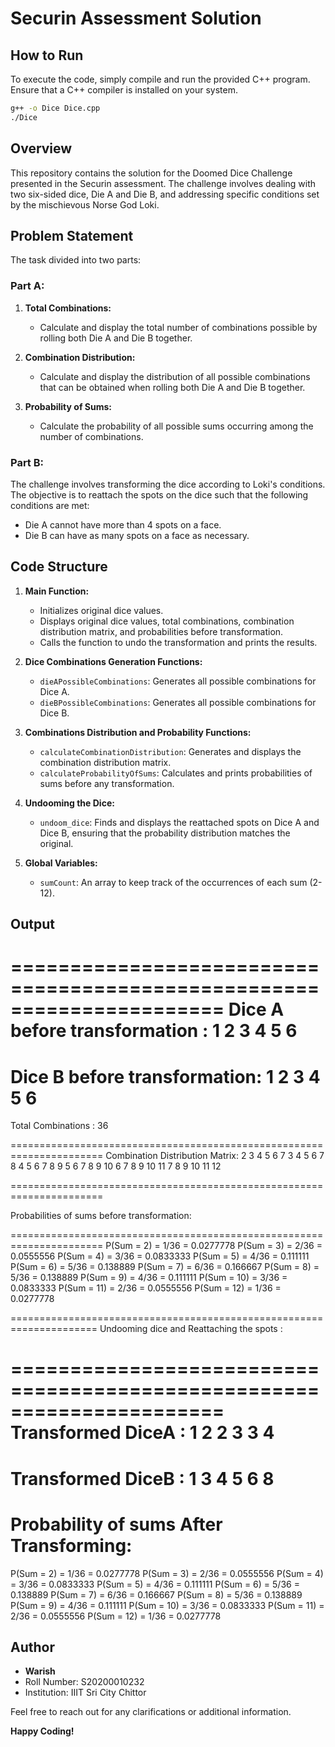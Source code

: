 # Securin Assessment Solution

## How to Run

To execute the code, simply compile and run the provided C++ program. Ensure that a C++ compiler is installed on your system.

```bash
g++ -o Dice Dice.cpp
./Dice
```


## Overview

This repository contains the solution for the Doomed Dice Challenge presented in the Securin assessment. The challenge involves dealing with two six-sided dice, Die A and Die B, and addressing specific conditions set by the mischievous Norse God Loki.

## Problem Statement

The task divided into two parts:

### Part A:

1. **Total Combinations:**
   - Calculate and display the total number of combinations possible by rolling both Die A and Die B together.

2. **Combination Distribution:**
   - Calculate and display the distribution of all possible combinations that can be obtained when rolling both Die A and Die B together.

3. **Probability of Sums:**
   - Calculate the probability of all possible sums occurring among the number of combinations.

### Part B:

The challenge involves transforming the dice according to Loki's conditions. The objective is to reattach the spots on the dice such that the following conditions are met:
- Die A cannot have more than 4 spots on a face.
- Die B can have as many spots on a face as necessary.

## Code Structure

1. **Main Function:**
   - Initializes original dice values.
   - Displays original dice values, total combinations, combination distribution matrix, and probabilities before transformation.
   - Calls the function to undo the transformation and prints the results.

2. **Dice Combinations Generation Functions:**
   - `dieAPossibleCombinations`: Generates all possible combinations for Dice A.
   - `dieBPossibleCombinations`: Generates all possible combinations for Dice B.

3. **Combinations Distribution and Probability Functions:**
   - `calculateCombinationDistribution`: Generates and displays the combination distribution matrix.
   - `calculateProbabilityOfSums`: Calculates and prints probabilities of sums before any transformation.

4. **Undooming the Dice:**
   - `undoom_dice`: Finds and displays the reattached spots on Dice A and Dice B, ensuring that the probability distribution matches the original.

5. **Global Variables:**
   - `sumCount`: An array to keep track of the occurrences of each sum (2-12).

## Output

======================================================================
Dice A before transformation : 1 2 3 4 5 6
======================================================================
Dice B before transformation: 1 2 3 4 5 6
======================================================================
Total Combinations : 36

======================================================================
Combination Distribution Matrix:
2 3 4 5 6 7
3 4 5 6 7 8
4 5 6 7 8 9
5 6 7 8 9 10
6 7 8 9 10 11
7 8 9 10 11 12

======================================================================

 Probabilities of sums before transformation:

======================================================================
P(Sum = 2) = 1/36 = 0.0277778
P(Sum = 3) = 2/36 = 0.0555556
P(Sum = 4) = 3/36 = 0.0833333
P(Sum = 5) = 4/36 = 0.111111
P(Sum = 6) = 5/36 = 0.138889
P(Sum = 7) = 6/36 = 0.166667
P(Sum = 8) = 5/36 = 0.138889
P(Sum = 9) = 4/36 = 0.111111
P(Sum = 10) = 3/36 = 0.0833333
P(Sum = 11) = 2/36 = 0.0555556
P(Sum = 12) = 1/36 = 0.0277778

=====================================================================
Undooming dice and Reattaching the spots :

======================================================================
Transformed DiceA : 1 2 2 3 3 4
======================================================================
Transformed DiceB : 1 3 4 5 6 8
======================================================================
Probability of sums After Transforming:
======================================================================
P(Sum = 2) = 1/36 = 0.0277778
P(Sum = 3) = 2/36 = 0.0555556
P(Sum = 4) = 3/36 = 0.0833333
P(Sum = 5) = 4/36 = 0.111111
P(Sum = 6) = 5/36 = 0.138889
P(Sum = 7) = 6/36 = 0.166667
P(Sum = 8) = 5/36 = 0.138889
P(Sum = 9) = 4/36 = 0.111111
P(Sum = 10) = 3/36 = 0.0833333
P(Sum = 11) = 2/36 = 0.0555556
P(Sum = 12) = 1/36 = 0.0277778

## Author

- **Warish**
- Roll Number: S20200010232
- Institution: IIIT Sri City Chittor


Feel free to reach out for any clarifications or additional information.

**Happy Coding!**
